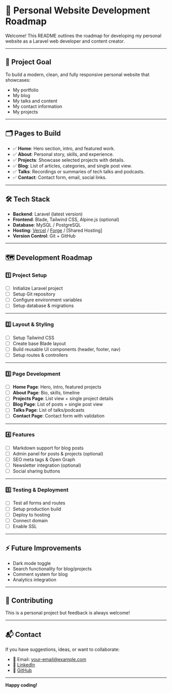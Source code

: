 # 🚀 Personal Website Development Roadmap

Welcome! This README outlines the roadmap for developing my personal website as a Laravel web developer and content creator.

---

## 📌 Project Goal

To build a modern, clean, and fully responsive personal website that showcases:
- My portfolio
- My blog
- My talks and content
- My contact information
- My projects

---

## 🗂️ Pages to Build

- ✅ **Home**: Hero section, intro, and featured work.
- ✅ **About**: Personal story, skills, and experience.
- ✅ **Projects**: Showcase selected projects with details.
- ✅ **Blog**: List of articles, categories, and single post view.
- ✅ **Talks**: Recordings or summaries of tech talks and podcasts.
- ✅ **Contact**: Contact form, email, social links.

---

## 🛠️ Tech Stack

- **Backend**: Laravel (latest version)
- **Frontend**: Blade, Tailwind CSS, Alpine.js (optional)
- **Database**: MySQL / PostgreSQL
- **Hosting**: [Vercel](https://vercel.com/) / [Forge](https://forge.laravel.com/) / [Shared Hosting]
- **Version Control**: Git + GitHub

---

## 🗺️ Development Roadmap

### 1️⃣ Project Setup
- [ ] Initialize Laravel project
- [ ] Setup Git repository
- [ ] Configure environment variables
- [ ] Setup database & migrations

---

### 2️⃣ Layout & Styling
- [ ] Setup Tailwind CSS
- [ ] Create base Blade layout
- [ ] Build reusable UI components (header, footer, nav)
- [ ] Setup routes & controllers

---

### 3️⃣ Page Development
- [ ] **Home Page**: Hero, intro, featured projects
- [ ] **About Page**: Bio, skills, timeline
- [ ] **Projects Page**: List view + single project details
- [ ] **Blog Page**: List of posts + single post view
- [ ] **Talks Page**: List of talks/podcasts
- [ ] **Contact Page**: Contact form with validation

---

### 4️⃣ Features
- [ ] Markdown support for blog posts
- [ ] Admin panel for posts & projects (optional)
- [ ] SEO meta tags & Open Graph
- [ ] Newsletter integration (optional)
- [ ] Social sharing buttons

---

### 5️⃣ Testing & Deployment
- [ ] Test all forms and routes
- [ ] Setup production build
- [ ] Deploy to hosting
- [ ] Connect domain
- [ ] Enable SSL

---

## ⚡ Future Improvements
- Dark mode toggle
- Search functionality for blog/projects
- Comment system for blog
- Analytics integration

---



## 🙌 Contributing

This is a personal project but feedback is always welcome!

---

## 📬 Contact

If you have suggestions, ideas, or want to collaborate:
- 📧 Email: your-email@example.com
- 💼 [LinkedIn](https://linkedin.com/in/yourusername)
- 🐙 [GitHub](https://github.com/yourusername)

---

**Happy coding!**

